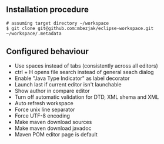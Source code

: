 ## Installation procedure

    # assuming target directory ~/workspace
    $ git clone git@github.com:mbezjak/eclipse-workspace.git ~/workspace/.metadata

## Configured behaviour

 * Use spaces instead of tabs (consistently across all editors)
 * ctrl + H opens file search instead of general seach dialog
 * Enable "Java Type Indicator" as label decorator
 * Launch last if current editor isn't launchable
 * Show author in compare editor
 * Turn off automatic validation for DTD, XML shema and XML
 * Auto refresh workspace
 * Force unix line separator
 * Force UTF-8 encoding
 * Make maven download sources
 * Make maven download javadoc
 * Maven POM editor page is default

